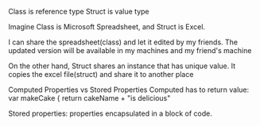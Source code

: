 Class is reference type
Struct is value type

Imagine Class is Microsoft Spreadsheet, and Struct is Excel.

I can share the spreadsheet(class) and let it edited by my friends. The updated version will be available in my machines and my friend's machine

On the other hand, Struct shares an instance that has unique value. It copies the excel file(struct) and share it to another place


Computed Properties vs Stored Properties
Computed has to return value: 
var makeCake { 
  return cakeName + "is delicious"

Stored properties:
properties encapsulated in a block of code.
